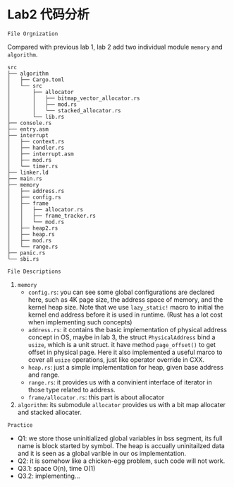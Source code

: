 # Lab2 代码分析

`File Orgnization`

Compared with previous lab 1, lab 2 add two individual module `memory` and `algorithm`.

```shell
src
├── algorithm
│   ├── Cargo.toml
│   └── src
│       ├── allocator
│       │   ├── bitmap_vector_allocator.rs
│       │   ├── mod.rs
│       │   └── stacked_allocator.rs
│       └── lib.rs
├── console.rs
├── entry.asm
├── interrupt
│   ├── context.rs
│   ├── handler.rs
│   ├── interrupt.asm
│   ├── mod.rs
│   └── timer.rs
├── linker.ld
├── main.rs
├── memory
│   ├── address.rs
│   ├── config.rs
│   ├── frame
│   │   ├── allocator.rs
│   │   ├── frame_tracker.rs
│   │   └── mod.rs
│   ├── heap2.rs
│   ├── heap.rs
│   ├── mod.rs
│   └── range.rs
├── panic.rs
└── sbi.rs
```

`File Descriptions`

1. `memory`
   - `config.rs`: you can see some global configurations are declared here, such as 4K page size, the address space of memory, and the kernel heap size. Note that we use `lazy_static!` macro to initial the kernel end address before it is used in runtime. (Rust has a lot cost when implementing such concepts)
   - `address.rs`: it contains the basic implementation of physical address concept in OS, maybe in lab 3, the struct `PhysicalAddress` bind a `usize`, which is a unit struct. it have method `page_offset()` to get offset in physical page. Here it also implemented a useful marco to cover all `usize` operations, just like operator override in CXX.
   - `heap.rs`: just a simple implementation for heap, given base address and range.
   - `range.rs`: it provides us with a convinient interface of iterator in those type related to address.
   - `frame/allocator.rs`: this part is about allocator
2. `algorithm`: its submodule `allocator` provides us with a bit map allocater and stacked allocater. 

`Practice`

- Q1: we store those uninitialized global variables in bss segment, its full name is block started by symbol. The heap is accually uninitailzed data and it is seen as a global varible in our os implementation.
- Q2: it is somehow like a chicken-egg problem, such code will not work.
- Q3.1: space O(n), time O(1)
- Q3.2: implementing...
